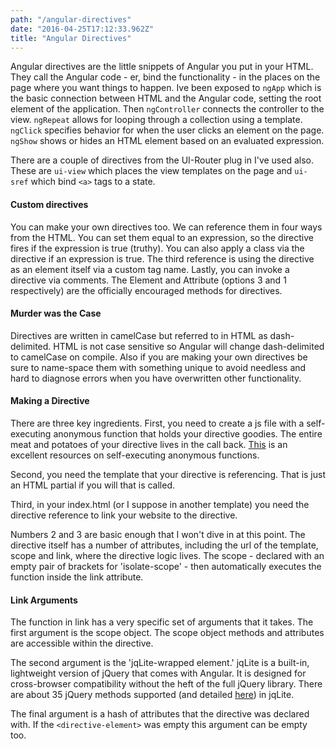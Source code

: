 ```yaml
---
path: "/angular-directives"
date: "2016-04-25T17:12:33.962Z"
title: "Angular Directives"
---
```


Angular directives are the little snippets of Angular you put in your HTML. They call the Angular code - er, bind the functionality - in the places on the page where you want things to happen. Ive been exposed to `ngApp` which is the basic connection between HTML and the Angular code, setting the root element of the application. Then   `ngController` connects the controller to the view. `ngRepeat` allows for looping through a collection using a template. `ngClick` specifies behavior for when the user clicks an element on the page. `ngShow` shows or hides an HTML element based on an evaluated expression.

There are a couple of directives from the UI-Router plug in I've used also. These are `ui-view` which places the view templates on the page and `ui-sref` which bind `<a>` tags to a state.

#### Custom directives
You can make your own directives too. We can reference them in four ways from the HTML. You can set them equal to an expression, so the directive fires if the expression is true (truthy). You can also apply a class via the directive if an expression is true. The third reference is using the directive as an element itself via a custom tag name. Lastly, you can invoke a directive via comments. The Element and Attribute (options 3 and 1 respectively) are the officially encouraged methods for directives.

#### Murder was the Case
Directives are written in camelCase but referred to in HTML as dash-delimited. HTML is not case sensitive so Angular will change dash-delimited to camelCase on compile. Also if you are making your own directives be sure to name-space them with something unique to avoid needless and hard to diagnose errors when you have overwritten other functionality.

#### Making a Directive
There are three key ingredients. First, you need to create a js file with a self-executing anonymous function that holds your directive goodies. The entire meat and potatoes of your directive lives in the call back. [This](http://esbueno.noahstokes.com/post/77292606977/self-executing-anonymous-functions-or-how-to-write) is an excellent resources on self-executing anonymous functions.

Second, you need the template that your directive is referencing. That is just an HTML partial if you will that is called.

Third, in your index.html (or I suppose in another template) you need the directive reference to link your website to the directive.

Numbers 2 and 3 are basic enough that I won't dive in at this point. The directive itself has a number of attributes, including the url of the template, scope and link, where the directive logic lives. The scope - declared with an empty pair of brackets for 'isolate-scope' - then automatically executes the function inside the link attribute.

#### Link Arguments
The function in link has a very specific set of arguments that it takes. The first argument is the scope object. The scope object methods and attributes are accessible within the directive.

The second argument is the 'jqLite-wrapped element.' jqLite is a built-in, lightweight version of jQuery that comes with Angular. It is designed for cross-browser compatibility without the heft of the full jQuery library. There are about 35 jQuery methods supported (and detailed [here](https://docs.angularjs.org/api/ng/function/angular.element)) in jqLite.

The final argument is a hash of attributes that the directive was declared with. If the `<directive-element>` was empty this argument can be empty too.
